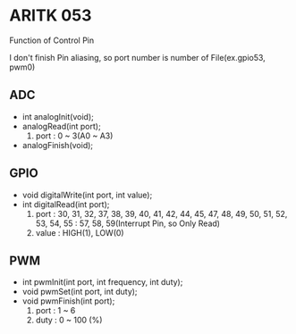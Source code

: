 # ARITK 053
Function of Control Pin

I don't finish Pin aliasing, so port number is number of File(ex.gpio53, pwm0)

## ADC
 - int analogInit(void);
 - analogRead(int port);
    1. port : 0 ~ 3(A0 ~ A3)
 - analogFinish(void);

## GPIO
 - void digitalWrite(int port, int value);
 - int digitalRead(int port);
    1. port : 30, 31, 32, 37, 38, 39, 40, 41, 42, 44, 45, 47, 48, 49, 50, 51, 52, 53, 54, 55
            : 57, 58, 59(Interrupt Pin, so Only Read)
    2. value : HIGH(1), LOW(0)

## PWM
 - int pwmInit(int port, int frequency, int duty);
 - void pwmSet(int port, int duty);
 - void pwmFinish(int port);
    1. port : 1 ~ 6
    2. duty : 0 ~ 100 (%)

